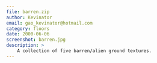 ```yaml
---
file: barren.zip
author: Kevinator
email: gao_kevinator@hotmail.com
category: floors
date: 2000-06-06
screenshot: barren.jpg
description: >
    A collection of five barren/alien ground textures.
---
```

